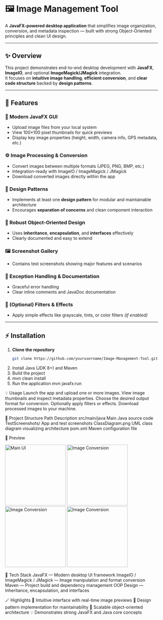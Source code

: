 # 🖼️ Image Management Tool

A **JavaFX-powered desktop application** that simplifies image organization, conversion, and metadata inspection — built with strong Object-Oriented principles and clean UI design.

---

## ✨ Overview

This project demonstrates end-to-end desktop development with **JavaFX**, **ImageIO**, and optional **ImageMagick/JMagick** integration.  
It focuses on **intuitive image handling**, **efficient conversion**, and **clear code structure** backed by **design patterns**.

---

## 🚀 Features

### 🧭 Modern JavaFX GUI
- Upload image files from your local system  
- View 100×100 pixel thumbnails for quick previews  
- Display key image properties (height, width, camera info, GPS metadata, etc.)

### ⚙️ Image Processing & Conversion
- Convert images between multiple formats (JPEG, PNG, BMP, etc.)  
- Integration-ready with ImageIO / ImageMagick / JMagick  
- Download converted images directly within the app  

### 🧩 Design Patterns
- Implements at least one **design pattern** for modular and maintainable architecture  
- Encourages **separation of concerns** and clean component interaction  

### 🧱 Robust Object-Oriented Design
- Uses **inheritance**, **encapsulation**, and **interfaces** effectively  
- Clearly documented and easy to extend  

### 🖼️ Screenshot Gallery
- Contains test screenshots showing major features and scenarios  

### 🧯 Exception Handling & Documentation
- Graceful error handling  
- Clear inline comments and JavaDoc documentation  

### 🎨 (Optional) Filters & Effects
- Apply simple effects like grayscale, tints, or color filters *(if enabled)*  

---

## ⚡ Installation

1. **Clone the repository**
   ```bash
   git clone https://github.com/yourusername/Image-Management-Tool.git
2. Install Java (JDK 8+) and Maven
3. Build the project
4. mvn clean install
5. Run the application
   mvn javafx:run


💡 Usage
Launch the app and upload one or more images.
View image thumbnails and inspect metadata properties.
Choose the desired output format for conversion.
Optionally apply filters or effects.
Download processed images to your machine.


🧭 Project Structure
Path	Description
src/main/java	Main Java source code
TestScreenshots/	App and test screenshots
ClassDiagram.png	UML class diagram visualizing architecture
pom.xml	Maven configuration file


📸 Preview



<img src="TestScreenshots/s1.png" alt="Main UI" width="200"/>

<img src="TestScreenshots/s2.png" alt="Image Conversion" width="200"/>

<img src="TestScreenshots/s3.png" alt="Image Conversion" width="200"/>

<img src="TestScreenshots/s4.png" alt="Image Conversion" width="200"/>



🧠 Tech Stack
JavaFX — Modern desktop UI framework
ImageIO / ImageMagick / JMagick — Image manipulation and format conversion
Maven — Project build and dependency management
OOP Design — Inheritance, encapsulation, and interfaces



🪄 Highlights
🎨 Intuitive interface with real-time image previews
🧩 Design pattern implementation for maintainability
🧱 Scalable object-oriented architecture
💡 Demonstrates strong JavaFX and Java core concepts
